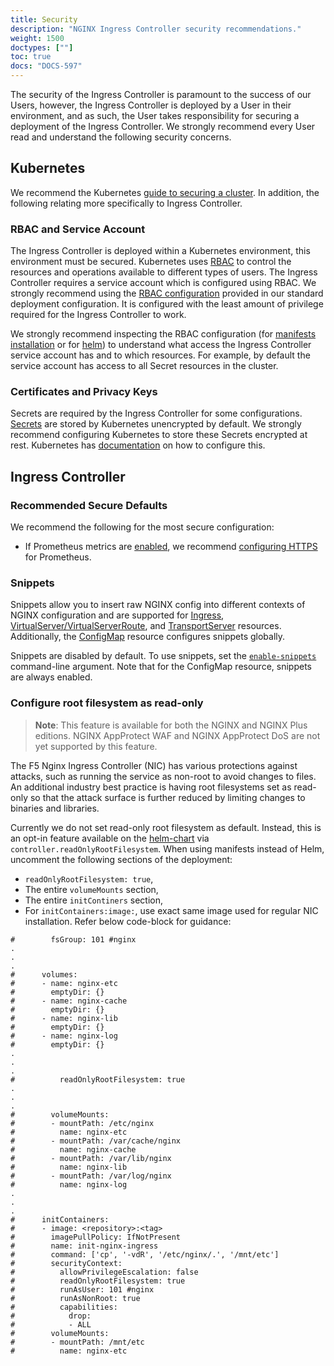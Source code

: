 ```yaml
---
title: Security
description: "NGINX Ingress Controller security recommendations."
weight: 1500
doctypes: [""]
toc: true
docs: "DOCS-597"
---
```



The security of the Ingress Controller is paramount to the success of our Users, however, the Ingress Controller is deployed by a User in their environment, and as such, the User takes responsibility
for securing a deployment of the Ingress Controller.
We strongly recommend every User read and understand the following security concerns.

## Kubernetes
We recommend the Kubernetes [guide to securing a cluster](https://kubernetes.io/docs/tasks/administer-cluster/securing-a-cluster/).
In addition, the following relating more specifically to Ingress Controller.

### RBAC and Service Account
The Ingress Controller is deployed within a Kubernetes environment, this environment must be secured.
Kubernetes uses [RBAC](https://kubernetes.io/docs/reference/access-authn-authz/rbac/) to control the resources and operations available to different types of users.
The Ingress Controller requires a service account which is configured using RBAC.
We strongly recommend using the [RBAC configuration](https://github.com/nginxinc/kubernetes-ingress/blob/main/deployments/rbac/rbac.yaml) provided in our standard deployment configuration.
It is configured with the least amount of privilege required for the Ingress Controller to work.

We strongly recommend inspecting the RBAC configuration (for [manifests installation](https://github.com/nginxinc/kubernetes-ingress/blob/main/deployments/rbac/rbac.yaml)
or for [helm](https://github.com/nginxinc/kubernetes-ingress/blob/main/deployments/helm-chart/templates/rbac.yaml))
to understand what access the Ingress Controller service account has and to which resources.
For example, by default the service account has access to all Secret resources in the cluster.

### Certificates and Privacy Keys
Secrets are required by the Ingress Controller for some configurations.
[Secrets](https://kubernetes.io/docs/concepts/configuration/secret/) are stored by Kubernetes unencrypted by default.
We strongly recommend configuring Kubernetes to store these Secrets encrypted at rest.
Kubernetes has [documentation](https://kubernetes.io/docs/tasks/administer-cluster/encrypt-data/) on how to configure this.

## Ingress Controller

### Recommended Secure Defaults
We recommend the following for the most secure configuration:
 * If Prometheus metrics are [enabled](/nginx-ingress-controller/configuration/global-configuration/command-line-arguments/#cmdoption-enable-prometheus-metrics),
   we recommend [configuring HTTPS](/nginx-ingress-controller/configuration/global-configuration/command-line-arguments/#cmdoption-prometheus-tls-secret) for Prometheus.

### Snippets
Snippets allow you to insert raw NGINX config into different contexts of NGINX configuration and are supported for [Ingress](/nginx-ingress-controller/configuration/ingress-resources/advanced-configuration-with-snippets/), [VirtualServer/VirtualServerRoute](/nginx-ingress-controller/configuration/virtualserver-and-virtualserverroute-resources/#using-snippets), and [TransportServer](/nginx-ingress-controller/configuration/transportserver-resource/#using-snippets) resources. Additionally, the [ConfigMap](/nginx-ingress-controller/configuration/global-configuration/configmap-resource#snippets-and-custom-templates) resource configures snippets globally.

Snippets are disabled by default. To use snippets, set the [`enable-snippets`](/nginx-ingress-controller/configuration/global-configuration/command-line-arguments#cmdoption-enable-snippets) command-line argument. Note that for the ConfigMap resource, snippets are always enabled.

### Configure root filesystem as read-only
> **Note**: This feature is available for both the NGINX and NGINX Plus editions. NGINX AppProtect WAF and NGINX AppProtect DoS are not yet supported by this feature.

The F5 Nginx Ingress Controller (NIC) has various protections against attacks, such as running the service as non-root to avoid changes to files. An additional industry best practice is having root filesystems set as read-only so that the attack surface is further reduced by limiting changes to binaries and libraries.

Currently we do not set read-only root filesystem as default. Instead, this is an opt-in feature available on the [helm-chart](/nginx-ingress-controller/installation-with-helm/#configuration) via `controller.readOnlyRootFilesystem`.
When using manifests instead of Helm, uncomment the following sections of the deployment:
 * `readOnlyRootFilesystem: true`,
 * The entire `volumeMounts` section,
 * The entire `initContiners` section,
 * For `initContainers:image:`, use exact same image used for regular NIC installation.
Refer below code-block for guidance:

```
#        fsGroup: 101 #nginx
.
.
.
#      volumes:
#      - name: nginx-etc
#        emptyDir: {}
#      - name: nginx-cache
#        emptyDir: {}
#      - name: nginx-lib
#        emptyDir: {}
#      - name: nginx-log
#        emptyDir: {}
.
.
.
#          readOnlyRootFilesystem: true
.
.
.
#        volumeMounts:
#        - mountPath: /etc/nginx
#          name: nginx-etc
#        - mountPath: /var/cache/nginx
#          name: nginx-cache
#        - mountPath: /var/lib/nginx
#          name: nginx-lib
#        - mountPath: /var/log/nginx
#          name: nginx-log
.
.
.
#      initContainers:
#      - image: <repository>:<tag>
#        imagePullPolicy: IfNotPresent
#        name: init-nginx-ingress
#        command: ['cp', '-vdR', '/etc/nginx/.', '/mnt/etc']
#        securityContext:
#          allowPrivilegeEscalation: false
#          readOnlyRootFilesystem: true
#          runAsUser: 101 #nginx
#          runAsNonRoot: true
#          capabilities:
#            drop:
#            - ALL
#        volumeMounts:
#        - mountPath: /mnt/etc
#          name: nginx-etc
```
